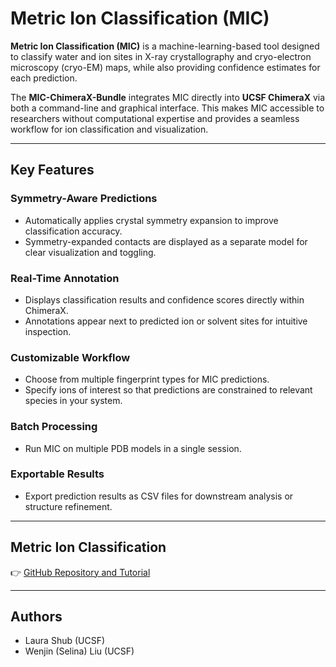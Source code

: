 # Metric Ion Classification (MIC)

**Metric Ion Classification (MIC)** is a machine-learning-based tool designed to classify water and ion sites in X-ray crystallography and cryo-electron microscopy (cryo-EM) maps, while also providing confidence estimates for each prediction.

The **MIC-ChimeraX-Bundle** integrates MIC directly into **UCSF ChimeraX** via both a command-line and graphical interface. This makes MIC accessible to researchers without computational expertise and provides a seamless workflow for ion classification and visualization.

---

## Key Features

### Symmetry-Aware Predictions
- Automatically applies crystal symmetry expansion to improve classification accuracy.
- Symmetry-expanded contacts are displayed as a separate model for clear visualization and toggling.

### Real-Time Annotation
- Displays classification results and confidence scores directly within ChimeraX.
- Annotations appear next to predicted ion or solvent sites for intuitive inspection.

### Customizable Workflow
- Choose from multiple fingerprint types for MIC predictions.
- Specify ions of interest so that predictions are constrained to relevant species in your system.

### Batch Processing
- Run MIC on multiple PDB models in a single session.

### Exportable Results
- Export prediction results as CSV files for downstream analysis or structure refinement.

---

## Metric Ion Classification

👉 [GitHub Repository and Tutorial](https://github.com/keiserlab/metric-ion-classification/tree/main)

---

## Authors

- Laura Shub (UCSF)  
- Wenjin (Selina) Liu (UCSF)
